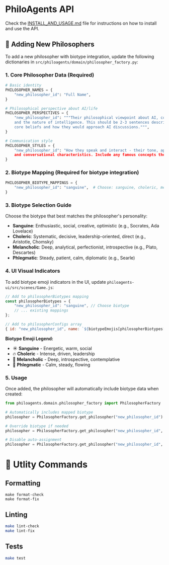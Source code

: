 # PhiloAgents API

Check the [INSTALL_AND_USAGE.md](../INSTALL_AND_USAGE.md) file for instructions on how to install and use the API.

## 🧠 Adding New Philosophers

To add a new philosopher with biotype integration, update the following dictionaries in `src/philoagents/domain/philosopher_factory.py`:

### 1. Core Philosopher Data (Required)

```python
# Basic identity
PHILOSOPHER_NAMES = {
    "new_philosopher_id": "Full Name",
}

# Philosophical perspective about AI/life
PHILOSOPHER_PERSPECTIVES = {
    "new_philosopher_id": """Their philosophical viewpoint about AI, consciousness, 
    and the nature of intelligence. This should be 2-3 sentences describing their 
    core beliefs and how they would approach AI discussions.""",
}

# Communication style
PHILOSOPHER_STYLES = {
    "new_philosopher_id": "How they speak and interact - their tone, approach, 
    and conversational characteristics. Include any famous concepts they might reference.",
}
```

### 2. Biotype Mapping (Required for biotype integration)

```python
PHILOSOPHER_BIOTYPE_MAPPINGS = {
    "new_philosopher_id": "sanguine",  # Choose: sanguine, choleric, melancholic, phlegmatic
}
```

### 3. Biotype Selection Guide

Choose the biotype that best matches the philosopher's personality:

- **Sanguine**: Enthusiastic, social, creative, optimistic (e.g., Socrates, Ada Lovelace)
- **Choleric**: Systematic, decisive, leadership-oriented, direct (e.g., Aristotle, Chomsky)  
- **Melancholic**: Deep, analytical, perfectionist, introspective (e.g., Plato, Descartes)
- **Phlegmatic**: Steady, patient, calm, diplomatic (e.g., Searle)

### 4. UI Visual Indicators

To add biotype emoji indicators in the UI, update `philoagents-ui/src/scenes/Game.js`:

```javascript
// Add to philosopherBiotypes mapping
const philosopherBiotypes = {
    "new_philosopher_id": "sanguine", // Choose biotype
    // ... existing mappings
};

// Add to philosopherConfigs array
{ id: "new_philosopher_id", name: `${biotypeEmojis[philosopherBiotypes["new_philosopher_id"]]} New Philosopher Name`, defaultDirection: "front", roamRadius: 700 },
```

**Biotype Emoji Legend:**
- ☀️ **Sanguine** - Energetic, warm, social
- 🔥 **Choleric** - Intense, driven, leadership  
- 🌙 **Melancholic** - Deep, introspective, contemplative
- 🌊 **Phlegmatic** - Calm, steady, flowing

### 5. Usage

Once added, the philosopher will automatically include biotype data when created:

```python
from philoagents.domain.philosopher_factory import PhilosopherFactory

# Automatically includes mapped biotype
philosopher = PhilosopherFactory.get_philosopher("new_philosopher_id")

# Override biotype if needed
philosopher = PhilosopherFactory.get_philosopher("new_philosopher_id", biotype_id="choleric")

# Disable auto-assignment
philosopher = PhilosopherFactory.get_philosopher("new_philosopher_id", auto_assign_biotype=False)
```

# 🔧 Utlity Commands

## Formatting

```
make format-check
make format-fix
```

## Linting

```bash
make lint-check
make lint-fix
```

## Tests

```bash
make test
```